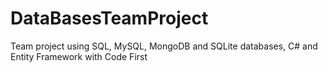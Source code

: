 DataBasesTeamProject
====================

Team project using SQL, MySQL, MongoDB and SQLite databases, C# and Entity Framework with Code First
